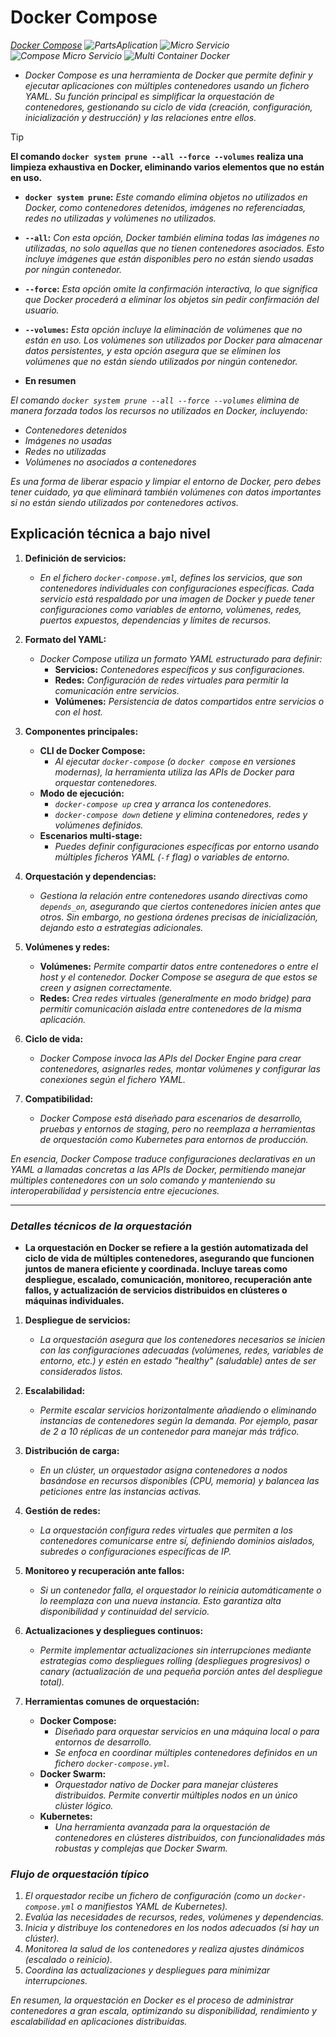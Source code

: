 <!-- Autor: Daniel Benjamin Perez Morales -->
<!-- GitHub: https://github.com/DanielBenjaminPerezMoralesDev13 -->
<!-- GitLab: https://gitlab.com/DanielBenjaminPerezMoralesDev13 -->
<!-- Correo electrónico: danielperezdev@proton.me -->

# **Docker Compose**

*[Docker Compose](https://docs.docker.com/reference/cli/docker/compose/ "https://docs.docker.com/reference/cli/docker/compose/")*
*![PartsAplication](/Images/PartsAplication.png "/Images/PartsAplication.png")*
*![Micro Servicio](/Images/Micro%20Servicios%20App.png "/Images/Micro%20Servicios%20App.png")*
*![Compose Micro Servicio](/Images/Docker%20Compose%20Micro%20Servicios.png "/Images/Docker%20Compose%20Micro%20Servicios.png")*
*![Multi Container Docker](/Images/Multi%20Container%20Docker%20Aplicacion.png "/Images/Multi%20Container%20Docker%20Aplicacion.png")*

- *Docker Compose es una herramienta de Docker que permite definir y ejecutar aplicaciones con múltiples contenedores usando un fichero YAML. Su función principal es simplificar la orquestación de contenedores, gestionando su ciclo de vida (creación, configuración, inicialización y destrucción) y las relaciones entre ellos.*

> [!TIP]
> **El comando `docker system prune --all --force --volumes` realiza una limpieza exhaustiva en Docker, eliminando varios elementos que no están en uso.**

- **`docker system prune`:** *Este comando elimina objetos no utilizados en Docker, como contenedores detenidos, imágenes no referenciadas, redes no utilizadas y volúmenes no utilizados.*

- **`--all`:** *Con esta opción, Docker también elimina todas las imágenes no utilizadas, no solo aquellas que no tienen contenedores asociados. Esto incluye imágenes que están disponibles pero no están siendo usadas por ningún contenedor.*

- **`--force`:** *Esta opción omite la confirmación interactiva, lo que significa que Docker procederá a eliminar los objetos sin pedir confirmación del usuario.*

- **`--volumes`:** *Esta opción incluye la eliminación de volúmenes que no están en uso. Los volúmenes son utilizados por Docker para almacenar datos persistentes, y esta opción asegura que se eliminen los volúmenes que no están siendo utilizados por ningún contenedor.*

- **En resumen**

*El comando `docker system prune --all --force --volumes` elimina de manera forzada todos los recursos no utilizados en Docker, incluyendo:*

- *Contenedores detenidos*
- *Imágenes no usadas*
- *Redes no utilizadas*
- *Volúmenes no asociados a contenedores*

*Es una forma de liberar espacio y limpiar el entorno de Docker, pero debes tener cuidado, ya que eliminará también volúmenes con datos importantes si no están siendo utilizados por contenedores activos.*

## **Explicación técnica a bajo nivel**

1. **Definición de servicios:**
   - *En el fichero `docker-compose.yml`, defines los servicios, que son contenedores individuales con configuraciones específicas. Cada servicio está respaldado por una imagen de Docker y puede tener configuraciones como variables de entorno, volúmenes, redes, puertos expuestos, dependencias y límites de recursos.*

2. **Formato del YAML:**
   - *Docker Compose utiliza un formato YAML estructurado para definir:*
     - **Servicios:** *Contenedores específicos y sus configuraciones.*
     - **Redes:** *Configuración de redes virtuales para permitir la comunicación entre servicios.*
     - **Volúmenes:** *Persistencia de datos compartidos entre servicios o con el host.*

3. **Componentes principales:**
   - **CLI de Docker Compose:**
     - *Al ejecutar `docker-compose` (o `docker compose` en versiones modernas), la herramienta utiliza las APIs de Docker para orquestar contenedores.*
   - **Modo de ejecución:**
     - *`docker-compose up` crea y arranca los contenedores.*
     - *`docker-compose down` detiene y elimina contenedores, redes y volúmenes definidos.*
   - **Escenarios multi-stage:**
     - *Puedes definir configuraciones específicas por entorno usando múltiples ficheros YAML (`-f` flag) o variables de entorno.*

4. **Orquestación y dependencias:**
   - *Gestiona la relación entre contenedores usando directivas como `depends_on`, asegurando que ciertos contenedores inicien antes que otros. Sin embargo, no gestiona órdenes precisas de inicialización, dejando esto a estrategias adicionales.*

5. **Volúmenes y redes:**
   - **Volúmenes:** *Permite compartir datos entre contenedores o entre el host y el contenedor. Docker Compose se asegura de que estos se creen y asignen correctamente.*
   - **Redes:** *Crea redes virtuales (generalmente en modo bridge) para permitir comunicación aislada entre contenedores de la misma aplicación.*

6. **Ciclo de vida:**
   - *Docker Compose invoca las APIs del Docker Engine para crear contenedores, asignarles redes, montar volúmenes y configurar las conexiones según el fichero YAML.*

7. **Compatibilidad:**
   - *Docker Compose está diseñado para escenarios de desarrollo, pruebas y entornos de staging, pero no reemplaza a herramientas de orquestación como Kubernetes para entornos de producción.*

*En esencia, Docker Compose traduce configuraciones declarativas en un YAML a llamadas concretas a las APIs de Docker, permitiendo manejar múltiples contenedores con un solo comando y manteniendo su interoperabilidad y persistencia entre ejecuciones.*

---

### ***Detalles técnicos de la orquestación***

- **La orquestación en Docker se refiere a la gestión automatizada del ciclo de vida de múltiples contenedores, asegurando que funcionen juntos de manera eficiente y coordinada. Incluye tareas como despliegue, escalado, comunicación, monitoreo, recuperación ante fallos, y actualización de servicios distribuidos en clústeres o máquinas individuales.**

1. **Despliegue de servicios:**
   - *La orquestación asegura que los contenedores necesarios se inicien con las configuraciones adecuadas (volúmenes, redes, variables de entorno, etc.) y estén en estado "healthy" (saludable) antes de ser considerados listos.*

2. **Escalabilidad:**
   - *Permite escalar servicios horizontalmente añadiendo o eliminando instancias de contenedores según la demanda. Por ejemplo, pasar de 2 a 10 réplicas de un contenedor para manejar más tráfico.*

3. **Distribución de carga:**
   - *En un clúster, un orquestador asigna contenedores a nodos basándose en recursos disponibles (CPU, memoria) y balancea las peticiones entre las instancias activas.*

4. **Gestión de redes:**
   - *La orquestación configura redes virtuales que permiten a los contenedores comunicarse entre sí, definiendo dominios aislados, subredes o configuraciones específicas de IP.*

5. **Monitoreo y recuperación ante fallos:**
   - *Si un contenedor falla, el orquestador lo reinicia automáticamente o lo reemplaza con una nueva instancia. Esto garantiza alta disponibilidad y continuidad del servicio.*

6. **Actualizaciones y despliegues continuos:**
   - *Permite implementar actualizaciones sin interrupciones mediante estrategias como despliegues rolling (despliegues progresivos) o canary (actualización de una pequeña porción antes del despliegue total).*

7. **Herramientas comunes de orquestación:**
   - **Docker Compose:**
     - *Diseñado para orquestar servicios en una máquina local o para entornos de desarrollo.*
     - *Se enfoca en coordinar múltiples contenedores definidos en un fichero `docker-compose.yml`.*
   - **Docker Swarm:**
     - *Orquestador nativo de Docker para manejar clústeres distribuidos. Permite convertir múltiples nodos en un único clúster lógico.*
   - **Kubernetes:**
     - *Una herramienta avanzada para la orquestación de contenedores en clústeres distribuidos, con funcionalidades más robustas y complejas que Docker Swarm.*

### ***Flujo de orquestación típico***

1. *El orquestador recibe un fichero de configuración (como un `docker-compose.yml` o manifiestos YAML de Kubernetes).*
2. *Evalúa las necesidades de recursos, redes, volúmenes y dependencias.*
3. *Inicia y distribuye los contenedores en los nodos adecuados (si hay un clúster).*
4. *Monitorea la salud de los contenedores y realiza ajustes dinámicos (escalado o reinicio).*
5. *Coordina las actualizaciones y despliegues para minimizar interrupciones.*

*En resumen, la orquestación en Docker es el proceso de administrar contenedores a gran escala, optimizando su disponibilidad, rendimiento y escalabilidad en aplicaciones distribuidas.*
